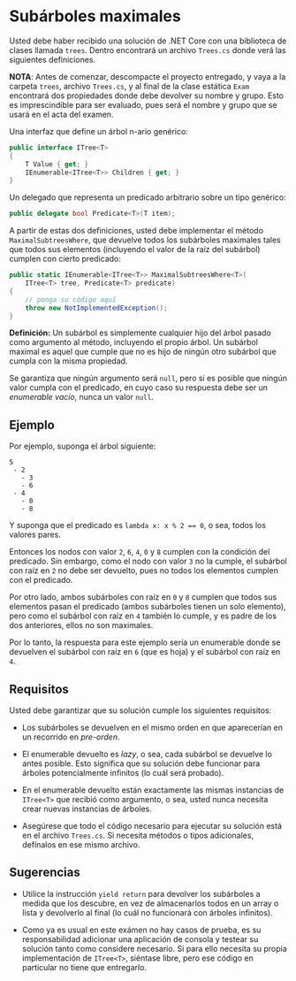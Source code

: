 # Subárboles maximales

Usted debe haber recibido una solución de .NET Core con una biblioteca de clases llamada `trees`. Dentro encontrará un archivo `Trees.cs` donde verá las siguientes definiciones.

**NOTA**: Antes de comenzar, descompacte el proyecto entregado, y vaya a la carpeta `trees`, archivo `Trees.cs`, y al final de la clase estática `Exam` encontrará dos propiedades donde debe devolver su nombre y grupo. Esto es imprescindible para ser evaluado, pues será el nombre y grupo que se usará en el acta del examen.

Una interfaz que define un árbol n-ario genérico:

```cs
public interface ITree<T>
{
    T Value { get; }
    IEnumerable<ITree<T>> Children { get; }
}
```

Un delegado que representa un predicado arbitrario sobre un tipo genérico:

```cs
public delegate bool Predicate<T>(T item);
```

A partir de estas dos definiciones, usted debe implementar el método `MaximalSubtreesWhere`, que devuelve todos los subárboles maximales tales que todos sus elementos (incluyendo el valor de la raíz del subárbol) cumplen con cierto predicado:

```cs
public static IEnumerable<ITree<T>> MaximalSubtreesWhere<T>(
    ITree<T> tree, Predicate<T> predicate)
{
    // ponga su código aquí
    throw new NotImplementedException();
}
```

**Definición:** Un subárbol es simplemente cualquier hijo del árbol pasado como argumento al método, incluyendo el propio árbol. Un subárbol maximal es aquel que cumple que no es hijo de ningún otro subárbol que cumpla con la misma propiedad.

Se garantiza que ningún argumento será `null`, pero si es posible que ningún valor cumpla con el predicado, en cuyo caso su respuesta debe ser un *enumerable vacío*, nunca un valor `null`.

## Ejemplo

Por ejemplo, suponga el árbol siguiente:

```
5
 - 2
   - 3
   - 6
 - 4
   - 0
   - 8
```

Y suponga que el predicado es `lambda x: x % 2 == 0`, o sea, todos los valores pares.

Entonces los nodos con valor `2`, `6`, `4`, `0` y `8` cumplen con la condición del predicado. Sin embargo, como el nodo con valor `3` no la cumple, el subárbol con raíz en `2` no debe ser devuelto, pues no todos los elementos cumplen con el predicado.

Por otro lado, ambos subárboles con raíz en `0` y `8` cumplen que todos sus elementos pasan el predicado (ambos subárboles tienen un solo elemento), pero como el subárbol con raíz en `4` también lo cumple, y es padre de los dos anteriores, ellos no son maximales.

Por lo tanto, la respuesta para este ejemplo sería un enumerable donde se devuelven el subárbol con raíz en `6` (que es hoja) y el subárbol con raíz en `4`.

## Requisitos

Usted debe garantizar que su solución cumple los siguientes requisitos:

- Los subárboles se devuelven en el mismo orden en que aparecerían en un recorrido en *pre-orden*.

- El enumerable devuelto es *lazy*, o sea, cada subárbol se devuelve lo antes posible. Esto significa que su solución debe funcionar para árboles potencialmente infinitos (lo cuál será probado).

- En el enumerable devuelto están exactamente las mismas instancias de `ITree<T>` que recibió como argumento, o sea, usted nunca necesita crear nuevas instancias de árboles.

- Asegúrese que todo el código necesario para ejecutar su solución está en el archivo `Trees.cs`. Si necesita métodos o tipos adicionales, defínalos en ese mismo archivo.

## Sugerencias

- Utilice la instrucción `yield return` para devolver los subárboles a medida que los descubre, en vez de almacenarlos todos en un array o lista y devolverlo al final (lo cuál no funcionará con árboles infinitos).

- Como ya es usual en este exámen no hay casos de prueba, es su responsabilidad adicionar una aplicación de consola y testear su solución tanto como considere necesario. Si para ello necesita su propia implementación de `ITree<T>`, siéntase libre, pero ese código en particular no tiene que entregarlo.
